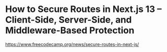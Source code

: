 # How to Secure Routes in Next.js 13 – Client-Side, Server-Side, and Middleware-Based Protection

https://www.freecodecamp.org/news/secure-routes-in-next-js/